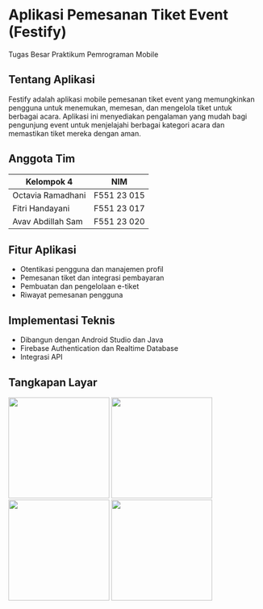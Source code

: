 # Aplikasi Pemesanan Tiket Event (Festify)
Tugas Besar Praktikum Pemrograman Mobile

## Tentang Aplikasi
Festify adalah aplikasi mobile pemesanan tiket event yang memungkinkan pengguna untuk menemukan, memesan, dan mengelola tiket untuk berbagai acara. Aplikasi ini menyediakan pengalaman yang mudah bagi pengunjung event untuk menjelajahi berbagai kategori acara dan memastikan tiket mereka dengan aman.

## Anggota Tim
| Kelompok 4              | NIM         |
|---------------------|-------------|
| Octavia Ramadhani       | F551 23 015       |
| Fitri Handayani       | F551 23 017       |
| Avav Abdillah Sam       | F551 23 020       |

## Fitur Aplikasi
- Otentikasi pengguna dan manajemen profil
- Pemesanan tiket dan integrasi pembayaran
- Pembuatan dan pengelolaan e-tiket
- Riwayat pemesanan pengguna

## Implementasi Teknis
- Dibangun dengan Android Studio dan Java
- Firebase Authentication dan Realtime Database
- Integrasi API

## Tangkapan Layar
<img src="https://github.com/user-attachments/assets/114ae2cd-4eaf-436e-a69b-d0dace177fe5" width="200"/>
<img src="https://github.com/user-attachments/assets/7ed7e09a-d719-4b79-af0f-44459a5988b0" width="200"/>
<img src="https://github.com/user-attachments/assets/58ae57c6-ddf7-4c5f-909e-27b8e66144c1" width="200"/>
<img src="https://github.com/user-attachments/assets/f2ce6cf9-fb99-4949-a479-533faa247ef5" width="200"/>
